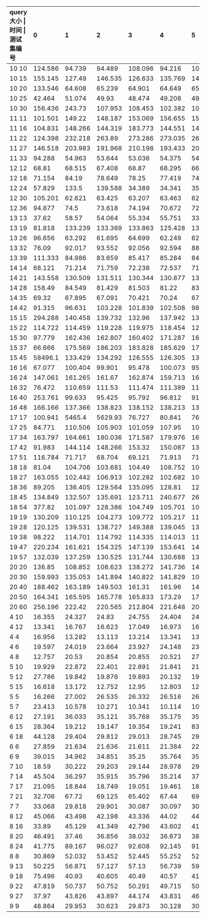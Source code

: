 | query大小 \| 时间 \| 测试集编号 |0|1|2|3|4|5|6|7|8|9|avg |
| :-- | :-- | :-- | :-- | :-- | :-- | :-- | :-- | :-- | :-- | :-- | :-- |
| 10 10|124.586|94.739|94.489|108.096|94.216|107.298|109.579|116.877|92.635|95.896|103.8411 | 
| 10 15|155.145|127.49|146.535|126.633|135.769|145.548|145.061|125.468|127.706|144.936|138.0291 | 
| 10 20|133.546|64.608|65.239|64.901|64.649|65.711|65.432|65.755|64.102|65.261|71.9204 | 
| 10 25|42.464|51.074|49.93|48.474|49.208|49.277|50.057|49.889|49.689|50.453|49.0515 | 
| 10 30|156.436|243.73|107.953|108.453|102.382|102.389|108.117|108.473|109.61|102.837|125.038 | 
| 11 11|101.501|149.22|148.187|153.069|156.655|152.902|153.594|148.846|148.743|147.981|146.0698 | 
| 11 16|104.831|148.266|144.319|183.773|144.551|146.055|183.394|147.195|145.353|146.015|149.3752 | 
| 11 22|124.398|232.218|263.89|273.286|273.035|263.827|244.61|261.486|230.054|271.303|243.8107 | 
| 11 27|146.518|203.983|191.968|210.198|193.433|203.72|201.242|215.059|194.647|194.343|195.5111 | 
| 11 33|94.288|54.963|53.644|53.036|54.375|54.621|53.989|52.868|54.93|52.962|57.9676 | 
| 12 12|68.81|68.515|67.408|68.87|68.295|66.831|68.634|76.536|65.815|66.405|68.6119 | 
| 12 18|71.154|84.19|78.649|78.25|77.419|74.182|73.698|73.029|72.825|78.778|76.2174 | 
| 12 24|57.829|133.5|139.588|34.389|34.341|35.119|28.588|35.015|34.858|34.844|56.8071 | 
| 12 30|105.201|62.621|63.425|63.207|63.463|62.547|62.979|62.024|63.029|62.328|67.0824 | 
| 12 36|94.877|74.5|73.618|74.194|70.672|72.998|69.286|69.035|70.813|73.973|74.3966 | 
| 13 13|37.62|58.57|54.064|55.334|55.751|334.285|348.169|327.774|344.109|334.396|195.0072 | 
| 13 19|81.818|133.239|133.369|133.863|125.428|134.924|132.751|124.504|123.759|136.582|126.0237 | 
| 13 26|96.656|63.292|61.695|64.699|62.249|62.949|62.965|65.356|65.437|67.376|67.2674 | 
| 13 32|76.09|92.017|93.552|92.056|92.594|88.992|90.888|90.964|91.03|91.414|89.9597 | 
| 13 39|111.333|84.986|83.659|85.417|85.284|84.507|85.126|85.841|85.46|84.493|87.6106 | 
| 14 14|68.121|71.214|71.759|72.238|72.537|71.836|72.332|72.241|72.285|72.899|71.7462 | 
| 14 21|143.558|130.509|131.511|130.344|130.877|130.324|130.884|129.593|131.659|122.776|131.2035 | 
| 14 28|158.49|84.549|81.429|81.503|81.22|83.994|84.288|81.464|81.917|140.533|95.9387 | 
| 14 35|69.32|67.895|67.091|70.421|70.24|67.793|68.227|70|71.726|67.217|68.993 | 
| 14 42|91.315|96.631|103.228|101.839|102.508|98.688|96.137|96.283|96.703|97.017|98.0349 | 
| 15 15|294.288|140.458|139.732|132.96|137.942|137.637|134.07|133.145|136.632|137.786|152.465 | 
| 15 22|114.722|114.459|119.228|119.975|118.454|120.354|115.615|119.595|114.857|119.936|117.7195 | 
| 15 30|97.779|162.436|162.807|160.402|171.287|162.364|172.027|163.586|162.511|171.224|158.6423 | 
| 15 37|66.666|175.569|186.203|183.828|185.629|174.939|175.316|184.749|175.125|174.933|168.2957 | 
| 15 45|58496.1|133.429|134.292|126.555|126.305|133.638|134.328|141.557|142.038|140.777|5970.9019 | 
| 16 16|67.077|100.404|99.901|95.478|100.073|95.528|95.665|98.273|99.802|95.921|94.8122 | 
| 16 24|147.061|161.265|161.67|162.874|159.713|160.942|170.002|160.902|158.965|161.495|160.4889 | 
| 16 32|76.472|110.659|111.53|111.474|111.389|114.979|106.21|110.826|110.852|111.39|107.5781 | 
| 16 40|253.761|99.633|95.425|95.792|96.812|91.19|92.675|96.392|100.221|99.199|112.11 | 
| 16 48|166.166|137.366|138.823|138.152|138.213|137.789|150.146|149.349|149.437|137.062|144.2503 | 
| 17 17|100.941|5465.4|5629.93|76.727|80.841|76.506|81.697|80.923|77.64|81.537|1175.2142 | 
| 17 25|84.771|110.506|105.903|101.059|107.95|101.636|110.358|108.76|106.029|104.298|104.127 | 
| 17 34|163.797|164.661|180.036|171.587|179.976|163.033|200.613|182.533|199.218|190.57|179.6024 | 
| 17 42|91.983|144.114|148.266|153.32|150.087|139.413|144.283|148.946|147.072|148.068|141.5552 | 
| 17 51|116.784|71.717|68.704|69.121|71.913|71.942|71.818|72.077|68.533|71.017|75.3626 | 
| 18 18|81.04|104.706|103.681|104.49|108.752|108.336|103.301|104.368|111.246|103.553|103.3473 | 
| 18 27|163.055|102.442|106.913|102.282|102.682|106.89|109.59|106.476|111.866|111.397|112.3593 | 
| 18 36|89.205|136.405|129.564|135.095|128.81|128.679|129.772|135.492|129.269|135.1|127.7391 | 
| 18 45|134.849|132.507|135.691|123.711|240.677|262.773|243.187|256.466|243.625|263.843|203.7329 | 
| 18 54|377.82|101.097|128.386|104.749|105.701|100.934|100.534|100.852|104.181|105.816|133.007 | 
| 19 19|130.209|110.125|104.273|109.772|105.217|111.305|105.264|104.808|105.025|104.904|109.0902 | 
| 19 28|120.125|139.531|138.727|149.388|139.045|139.206|146.047|149.252|150.029|150.123|142.1473 | 
| 19 38|98.222|114.701|114.792|114.335|114.013|113.021|107.744|113.171|112.859|112.709|111.5567 | 
| 19 47|220.234|161.621|154.325|147.139|153.641|149.027|162.949|149.036|157.417|162.05|161.7439 | 
| 19 57|132.039|137.259|130.525|131.744|130.688|134.232|130.681|130.331|129.416|130.225|131.714 | 
| 20 20|136.85|108.852|108.623|138.272|141.736|149.03|149.327|142.474|139.179|143.52|135.7863 | 
| 20 30|159.993|135.053|141.894|140.822|141.829|101.438|110.089|102.424|110.627|101.781|124.595 | 
| 20 40|188.462|163.189|149.503|161.31|161.96|149.812|162.134|151.147|162.014|161.576|161.1107 | 
| 20 50|164.341|165.595|165.778|165.833|173.29|175.717|176.228|166.241|165.925|176.48|169.5428 | 
| 20 60|256.196|222.42|220.565|212.804|221.648|202.317|201.067|209.402|202.355|203.581|215.2355 | 
| 4 10|16.355|24.327|24.83|24.755|24.404|24.925|24.886|24.454|24.297|24.518|23.7751 | 
| 4 12|13.341|16.767|16.623|17.049|16.973|16.591|16.61|16.241|20.352|20.013|17.056 | 
| 4 4|16.956|13.282|13.113|13.214|13.341|13.12|13.33|13.3|13.493|12.939|13.6088 | 
| 4 6|19.597|24.019|23.664|23.927|24.148|23.814|23.639|23.48|23.672|24.586|23.4546 | 
| 4 8|12.757|20.53|20.854|20.855|20.521|27.566|20.463|20.645|20.681|20.72|20.5592 | 
| 5 10|19.929|22.872|22.401|22.891|21.841|21.963|21.977|21.927|22.355|22.039|22.0195 | 
| 5 12|27.786|19.842|19.876|19.893|20.132|19.721|19.886|19.952|28.394|28.522|22.4004 | 
| 5 15|16.618|13.172|12.752|12.95|12.803|12.77|12.792|13.051|12.939|12.742|13.2589 | 
| 5 5|16.266|27.002|26.535|26.332|26.516|26.791|26.461|30.93|26.649|26.482|25.9964 | 
| 5 7|23.413|10.578|10.271|10.341|10.114|10.345|9.849|10.118|10.227|10.151|11.5407 | 
| 6 12|27.191|36.033|35.121|35.768|35.175|35.217|35.171|35.278|35.143|35.794|34.5891 | 
| 6 15|28.364|19.212|19.147|19.354|19.241|83.318|77.941|78.096|82.747|86.466|51.3886 | 
| 6 18|44.128|29.404|29.812|29.013|28.745|29.203|29.673|29.189|29.121|29.02|30.7308 | 
| 6 6|27.859|21.634|21.636|21.611|21.384|22.369|22.308|22.097|21.948|21.453|22.4299 | 
| 6 9|39.015|34.962|34.851|35.25|35.764|35.088|34.929|35.175|34.876|35.758|35.5668 | 
| 7 10|18.59|30.222|29.203|29.144|28.978|29.428|29.378|29.392|28.519|29.77|28.2624 | 
| 7 14|45.504|36.297|35.915|35.796|35.214|37.178|35.366|35.869|35.908|37.173|37.022 | 
| 7 17|21.095|18.844|18.749|19.051|19.461|18.476|18.573|18.213|18.502|18.798|18.9762 | 
| 7 21|32.706|67.72|69.125|65.402|67.44|69.704|65.919|67.124|66.327|67.85|63.9317 | 
| 7 7|33.068|29.818|29.901|30.087|30.097|30.183|30.072|30.054|30.223|30.094|30.3597 | 
| 8 12|45.066|43.498|42.198|43.336|44.02|44.627|43.891|43.911|42.294|43.57|43.6411 | 
| 8 16|33.89|45.129|41.349|42.796|43.602|41.232|43.057|44.6|41.461|41.755|41.8871 | 
| 8 20|46.491|37.46|36.856|38.032|36.673|38.393|37.065|38.413|38.877|39.812|38.8072 | 
| 8 24|41.775|89.167|96.027|92.608|92.145|91.844|94.872|88.474|91.986|88.822|86.772 | 
| 8 8|30.869|52.032|53.452|52.445|55.252|52.315|55.784|52.048|54.439|53.766|51.2402 | 
| 9 13|50.225|56.871|57.127|57.13|56.739|59.038|56.589|57.916|57.186|57.098|56.5919 | 
| 9 18|75.496|40.93|40.605|40.49|40.57|41.228|41.698|41.966|40.408|39.903|44.3294 | 
| 9 22|47.819|50.737|50.752|50.291|49.715|50.994|51.003|49.051|49.749|50.629|50.074 | 
| 9 27|37.97|43.826|43.897|44.174|43.831|46.325|43.846|46.293|44.86|45.351|44.0373 | 
| 9 9|48.864|29.953|30.623|29.873|30.128|30.181|28.715|30.108|29.609|29.878|31.7932 | 
